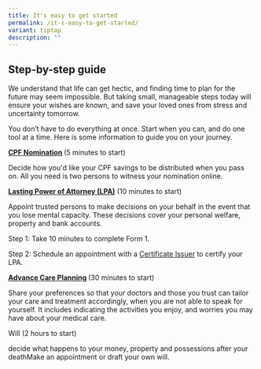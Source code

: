 ```yaml
---
title: It's easy to get started
permalink: /it-s-easy-to-get-started/
variant: tiptap
description: ""
---
```

<h2>Step-by-step guide</h2>
<p>We understand that life can get hectic, and finding time to plan for the
future may seem impossible. But taking small, manageable steps today will
ensure your wishes are known, and save your loved ones from stress and
uncertainty tomorrow.</p>
<p>You don’t have to do everything at once. Start when you can, and do one
tool at a time. Here is some information to guide you on your journey.</p>
<p><strong><a href="https://www.cpf.gov.sg/member/account-services/providing-for-your-loved-ones/making-a-cpf-nomination" rel="noopener nofollow" target="_blank">CPF Nomination</a> </strong>(5
minutes to start)</p>
<p>Decide how you'd like your CPF savings to be distributed when you pass
on. All you need is two persons to witness your nomination online.</p>
<p><strong><a href="https://mylegacy.life.gov.sg/find-a-service/lpa/" rel="noopener nofollow" target="_blank">Lasting Power of Attorney (LPA)</a></strong> (10
minutes to start)</p>
<p>Appoint trusted persons to make decisions on your behalf in the event
that you lose mental capacity. These decisions cover your personal welfare,
property and bank accounts.</p>
<p>Step 1: Take 10 minutes to complete Form 1.</p>
<p>Step 2: Schedule an appointment with a <a href="https://www.msf.gov.sg/what-we-do/opg/lasting-power-of-attorney/where-to-find-a-certificate-issuer" rel="noopener nofollow" target="_blank">Certificate Issuer</a> to
certify your LPA.</p>
<p><strong><a href="https://mylegacy.life.gov.sg/find-a-service/acp/" rel="noopener nofollow" target="_blank">Advance Care Planning</a> </strong>(30
minutes to start)</p>
<p>Share your preferences so that your doctors and those you trust can tailor
your care and treatment accordingly, when you are not able to speak for
yourself. It includes indicating the activities you enjoy, and worries
you may have about your medical care.</p>
<p>Will (2 hours to start)</p>
<p>decide what happens to your money, property and possessions after your
deathMake an appointment or draft your own will.</p>
<p></p>
<p></p>
<p></p>
<p></p>
<p></p>
<p></p>
